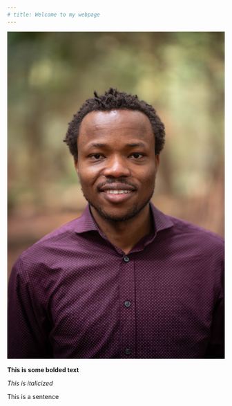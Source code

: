 ```yaml
---
# title: Welcome to my webpage
---
```


![Samuel](images/samuel.jpg)

**This is some bolded text**

_This is italicized_

This is a sentence



